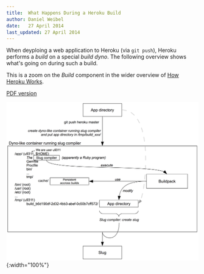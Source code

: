 ```yaml
---
title:  What Happens During a Heroku Build
author: Daniel Weibel
date:   27 April 2014
last_updated: 27 April 2014
---
```


When deyploing a web application to Heroku (via `git push`), Heroku performs a *build* on a special *build dyno*. The following overview shows what's going on during such a build.

This is a zoom on the *Build* component in the wider overview of [How Heroku Works](how-heroku-works.html).

[PDF version](assets/heroku-build.png)

![Heroku Build](assets/heroku-build.png){:width="100%"}

